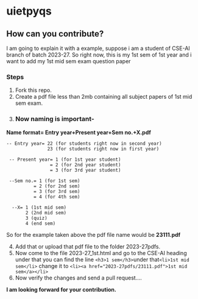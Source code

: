 # uietpyqs
## How can you contribute?

I am going to explain it with a example, suppose i am a student of CSE-AI branch of batch 2023-27.
So right now, this is my 1st sem of 1st year and i want to add my 1st mid sem exam question paper

### Steps
1. Fork this repo.
2. Create a pdf file less than 2mb containing all subject papers of 1st mid sem exam.
3. ### Now naming is important-

**Name format= Entry year+Present year+Sem no.+X.pdf**

    -- Entry year= 22 (for students right now in second year)
                   23 (for students right now in first year)

     -- Present year= 1 (for 1st year student)
                    = 2 (for 2nd year student)
                    = 3 (for 3rd year student)

     --Sem no.= 1 (for 1st sem)
              = 2 (for 2nd sem)
              = 3 (for 3rd sem)
              = 4 (for 4th sem)

      --X= 1 (1st mid sem)
           2 (2nd mid sem)
           3 (quiz)
           4 (end sem)
So for the example taken above the pdf file name would be **23111.pdf**

4. Add that or upload that pdf file to the folder 2023-27pdfs.
5. Now come to the file 2023-27_1st.html and go to the CSE-AI heading under that you can find the line
   `<h3>1 sem</h3>`under that`<li>1st mid sem</li>`
   change it to
`<li><a href="2023-27pdfs/23111.pdf">1st mid sem</a></li>`
7. Now verify the changes and send a pull request....

**I am looking forward for your contribution.**

